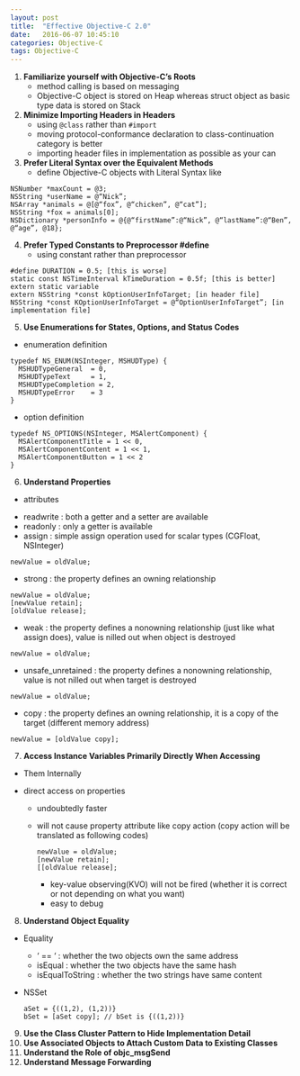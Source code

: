 ```yaml
---
layout: post
title:  "Effective Objective-C 2.0"
date:   2016-06-07 10:45:10
categories: Objective-C
tags: Objective-C
---
```


1. **Familiarize yourself with Objective-C’s Roots**  
    - method calling is based on messaging
    - Objective-C object is stored on Heap whereas struct object as basic type data is stored on Stack
2. **Minimize Importing Headers in Headers**  
    - using `@class` rather than `#import`
    - moving protocol-conformance declaration to class-continuation category is better
    - importing header files in implementation as possible as your can
3. **Prefer Literal Syntax over the Equivalent Methods**  
    - define Objective-C objects with Literal Syntax like    

```
NSNumber *maxCount = @3;  
NSString *userName = @“Nick”;  
NSArray *animals = @[@“fox”, @“chicken”, @“cat”];  
NSString *fox = animals[0];  
NSDictionary *personInfo = @{@“firstName”:@“Nick”, @“lastName”:@“Ben”, @“age”, @18};
```
4. **Prefer Typed Constants to Preprocessor #define**  
    - using constant rather than preprocessor
    
```
#define DURATION = 0.5; [this is worse]
static const NSTimeInterval kTimeDuration = 0.5f; [this is better]
extern static variable
extern NSString *const kOptionUserInfoTarget; [in header file]
NSString *const KOptionUserInfoTarget = @“OptionUserInfoTarget”; [in implementation file]
```
5. **Use Enumerations for States, Options, and Status Codes**  
   
- enumeration definition
    
```
typedef NS_ENUM(NSInteger, MSHUDType) {
  MSHUDTypeGeneral	= 0,
  MSHUDTypeText 	= 1,
  MSHUDTypeCompletion = 2,
  MSHUDTypeError 	= 3
}
```

- option definition

```
typedef NS_OPTIONS(NSInteger, MSAlertComponent) {
  MSAlertComponentTitle = 1 << 0,
  MSAlertComponentContent = 1 << 1,
  MSAlertComponentButton = 1 << 2
}
```
6. **Understand Properties**  

- attributes

* readwrite : both a getter and a setter are available
* readonly  : only a getter is available
* assign    : simple assign operation used for scalar types (CGFloat, NSInteger)
        
```
newValue = oldValue;
```
        
* strong    : the property defines an owning relationship
   
```
newValue = oldValue;
[newValue retain];
[oldValue release];
```
   
* weak      : the property defines a nonowning relationship (just like what assign does), value is nilled out when object is destroyed
        
```
newValue = oldValue;
```
        
* unsafe_unretained : the property defines a nonowning relationship, value is not nilled out when target is destroyed

```
newValue = oldValue;
```
        
* copy      : the property defines an owning relationship, it is a copy of the target (different memory address)
        
```
newValue = [oldValue copy];
```
7. **Access Instance Variables Primarily Directly When Accessing**  
   
- Them Internally
* direct access on properties
  * undoubtedly faster
  * will not cause property attribute like copy action (copy
         action will be translated as following codes)

    ```
    newValue = oldValue;
    [newValue retain];
    [[oldValue release];
    ```
    
    * key-value observing(KVO) will not be fired (whether it is
    correct or not depending on what you want)
    * easy to debug 

8. **Understand Object Equality**  
    
- Equality
   * ‘ == ‘  : whether the two objects own the same address
   * isEqual : whether the two objects have the same hash
   * isEqualToString : whether the two strings have same content
- NSSet
    
   ```
   aSet = {((1,2), (1,2))}
   bSet = [aSet copy]; // bSet is {((1,2))}
   ```
9. **Use the Class Cluster Pattern to Hide Implementation Detail**  
10. **Use Associated Objects to Attach Custom Data to Existing Classes**  
11. **Understand the Role of objc_msgSend**  
12. **Understand Message Forwarding**  


